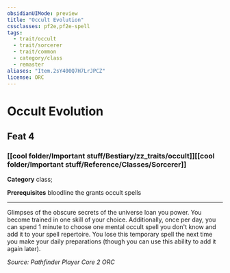 ```yaml
---
obsidianUIMode: preview
title: "Occult Evolution"
cssclasses: pf2e,pf2e-spell
tags:
  - trait/occult
  - trait/sorcerer
  - trait/common
  - category/class
  - remaster
aliases: "Item.2sY400Q7H7LrJPCZ"
license: ORC
---
```

# Occult Evolution
## Feat 4
### [[cool folder/Important stuff/Bestiary/zz_traits/occult]][[cool folder/Important stuff/Reference/Classes/Sorcerer]]

**Category** class; 



**Prerequisites** bloodline the grants occult spells
* * *
Glimpses of the obscure secrets of the universe loan you power. You become trained in one skill of your choice. Additionally, once per day, you can spend 1 minute to choose one mental occult spell you don't know and add it to your spell repertoire. You lose this temporary spell the next time you make your daily preparations (though you can use this ability to add it again later).

*Source: Pathfinder Player Core 2*
*ORC*